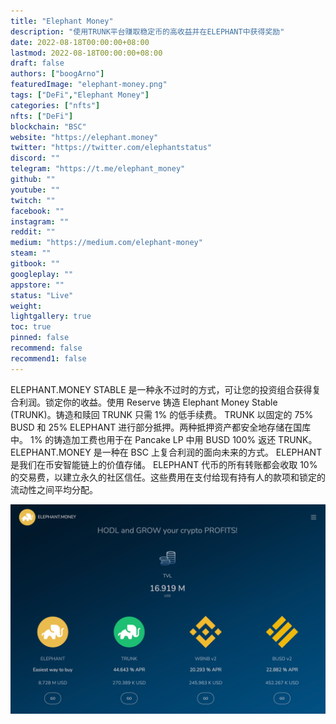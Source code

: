 ```yaml
---
title: "Elephant Money"
description: "使用TRUNK平台赚取稳定币的高收益并在ELEPHANT中获得奖励"
date: 2022-08-18T00:00:00+08:00
lastmod: 2022-08-18T00:00:00+08:00
draft: false
authors: ["boogArno"]
featuredImage: "elephant-money.png"
tags: ["DeFi","Elephant Money"]
categories: ["nfts"]
nfts: ["DeFi"]
blockchain: "BSC"
website: "https://elephant.money"
twitter: "https://twitter.com/elephantstatus"
discord: ""
telegram: "https://t.me/elephant_money"
github: ""
youtube: ""
twitch: ""
facebook: ""
instagram: ""
reddit: ""
medium: "https://medium.com/elephant-money"
steam: ""
gitbook: ""
googleplay: ""
appstore: ""
status: "Live"
weight: 
lightgallery: true
toc: true
pinned: false
recommend: false
recommend1: false
---
```

ELEPHANT.MONEY STABLE 是一种永不过时的方式，可让您的投资组合获得复合利润。锁定你的收益。使用 Reserve 铸造 Elephant Money Stable (TRUNK)。铸造和赎回 TRUNK 只需 1% 的低手续费。 TRUNK 以固定的 75% BUSD 和 25% ELEPHANT 进行部分抵押。两种抵押资产都安全地存储在国库中。 1% 的铸造加工费也用于在 Pancake LP 中用 BUSD 100% 返还 TRUNK。
ELEPHANT.MONEY 是一种在 BSC 上复合利润的面向未来的方式。 ELEPHANT 是我们在币安智能链上的价值存储。 ELEPHANT 代币的所有转账都会收取 10% 的交易费，以建立永久的社区信任。这些费用在支付给现有持有人的款项和锁定的流动性之间平均分配。

![elephantmoney-dapp-defi-bsc-image1_8cf4cdb44f71eb38bdaed56b6419fd75](elephantmoney-dapp-defi-bsc-image1_8cf4cdb44f71eb38bdaed56b6419fd75.png)